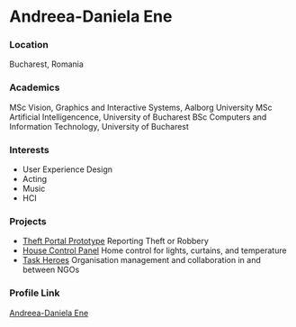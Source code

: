 # Andreea-Daniela Ene

### Location

Bucharest, Romania

### Academics

MSc Vision, Graphics and Interactive Systems, Aalborg University
MSc Artificial Intelligencence, University of Bucharest
BSc Computers and Information Technology, University of Bucharest

### Interests

- User Experience Design
- Acting
- Music
- HCI


### Projects

- [Theft Portal Prototype](https://github.com/AndreeaEne/theft-portal-prototype) Reporting Theft or Robbery
- [House Control Panel](https://github.com/AndreeaEne/house-control-panel) Home control for lights, curtains, and temperature
- [Task Heroes](https://github.com/AndreeaEne/Task-Heroes-IOS) Organisation management and collaboration in and between NGOs

### Profile Link

[Andreea-Daniela Ene](https://github.com/AndreeaEne)

